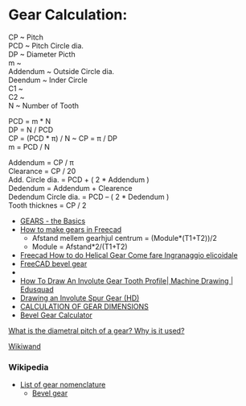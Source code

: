 # Gear Calculation:

CP 	~ Pitch  
PCD ~ Pitch Circle dia.  
DP	~ Diameter Picth  
m	~  
Addendum ~ Outside Circle dia.  
Deendum	~ Inder Circle   
C1	~  
C2	~  
N 	~ Number of Tooth  

PCD 	= m * N   
DP	= N / PCD  
CP	= (PCD * π) / N  ~  CP =  π / DP  
m	= PCD / N  
  
Addendum	= CP / π  
Clearance	= CP / 20  
Add. Circle dia.	= PCD + ( 2 * Addendum )  
Dedendum	= Addendum + Clearence	  
Dedendum Circle dia.	= PCD – ( 2 * Dedendum )  
Tooth thicknes	= CP / 2  

* [GEARS - the Basics](https://www.youtube.com/watch?v=uz436Ixbl-I)
* [How to make gears in Freecad](https://www.youtube.com/watch?v=8VNhTrnFMfE)
  * Afstand mellem gearhjul centrum = (Module*(T1+T2))/2 
  * Module = Afstand*2/(T1+T2)
* [Freecad How to do Helical Gear Come fare Ingranaggio elicoidale](https://www.youtube.com/watch?v=YKH0BEwpUgM&t=183s)
* [FreeCAD bevel gear](https://www.youtube.com/watch?v=caD9KSpn1Yw&t=27s)
* 
* [How To Draw An Involute Gear Tooth Profile| Machine Drawing | Edusquad](https://www.youtube.com/watch?v=nQOdjP6KO54)
* [Drawing an Involute Spur Gear (HD)](https://www.youtube.com/watch?v=ZazlkIwEbpM)
* [CALCULATION OF GEAR DIMENSIONS](https://khkgears.net/new/gear_knowledge/gear_technical_reference/calculation_gear_dimensions.html)
* [Bevel Gear Calculator](https://www.daycounter.com/Calculators/Bevel-Gear-Calculator.phtml)

[What is the diametral pitch of a gear? Why is it used?](https://www.quora.com/What-is-the-diametral-pitch-of-a-gear-Why-is-it-used)

[Wikiwand](https://www.wikiwand.com/en/Gear#/Bevel)

### Wikipedia
* [List of gear nomenclature](https://en.wikipedia.org/wiki/List_of_gear_nomenclature#Pitch_cone)
  * [Bevel gear](https://en.wikipedia.org/wiki/Bevel_gear)